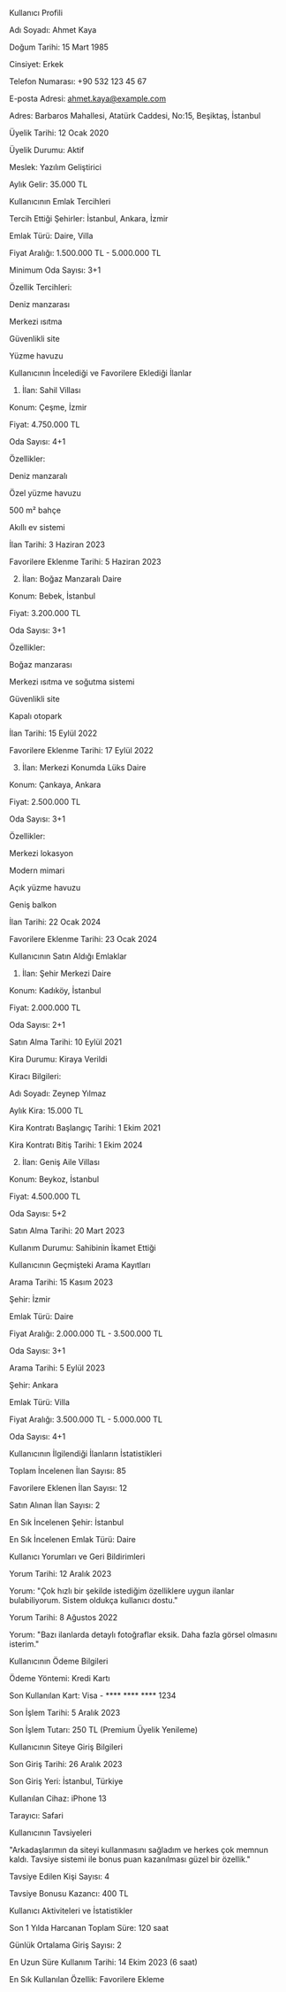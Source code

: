 Kullanıcı Profili

Adı Soyadı: Ahmet Kaya

Doğum Tarihi: 15 Mart 1985

Cinsiyet: Erkek

Telefon Numarası: +90 532 123 45 67

E-posta Adresi: ahmet.kaya@example.com

Adres: Barbaros Mahallesi, Atatürk Caddesi, No:15, Beşiktaş, İstanbul

Üyelik Tarihi: 12 Ocak 2020

Üyelik Durumu: Aktif

Meslek: Yazılım Geliştirici

Aylık Gelir: 35.000 TL

Kullanıcının Emlak Tercihleri

Tercih Ettiği Şehirler: İstanbul, Ankara, İzmir

Emlak Türü: Daire, Villa

Fiyat Aralığı: 1.500.000 TL - 5.000.000 TL

Minimum Oda Sayısı: 3+1

Özellik Tercihleri:

Deniz manzarası

Merkezi ısıtma

Güvenlikli site

Yüzme havuzu

Kullanıcının İncelediği ve Favorilere Eklediği İlanlar

1. İlan: Sahil Villası

Konum: Çeşme, İzmir

Fiyat: 4.750.000 TL

Oda Sayısı: 4+1

Özellikler:

Deniz manzaralı

Özel yüzme havuzu

500 m² bahçe

Akıllı ev sistemi

İlan Tarihi: 3 Haziran 2023

Favorilere Eklenme Tarihi: 5 Haziran 2023

2. İlan: Boğaz Manzaralı Daire

Konum: Bebek, İstanbul

Fiyat: 3.200.000 TL

Oda Sayısı: 3+1

Özellikler:

Boğaz manzarası

Merkezi ısıtma ve soğutma sistemi

Güvenlikli site

Kapalı otopark

İlan Tarihi: 15 Eylül 2022

Favorilere Eklenme Tarihi: 17 Eylül 2022

3. İlan: Merkezi Konumda Lüks Daire

Konum: Çankaya, Ankara

Fiyat: 2.500.000 TL

Oda Sayısı: 3+1

Özellikler:

Merkezi lokasyon

Modern mimari

Açık yüzme havuzu

Geniş balkon

İlan Tarihi: 22 Ocak 2024

Favorilere Eklenme Tarihi: 23 Ocak 2024

Kullanıcının Satın Aldığı Emlaklar

1. İlan: Şehir Merkezi Daire

Konum: Kadıköy, İstanbul

Fiyat: 2.000.000 TL

Oda Sayısı: 2+1

Satın Alma Tarihi: 10 Eylül 2021

Kira Durumu: Kiraya Verildi

Kiracı Bilgileri:

Adı Soyadı: Zeynep Yılmaz

Aylık Kira: 15.000 TL

Kira Kontratı Başlangıç Tarihi: 1 Ekim 2021

Kira Kontratı Bitiş Tarihi: 1 Ekim 2024

2. İlan: Geniş Aile Villası

Konum: Beykoz, İstanbul

Fiyat: 4.500.000 TL

Oda Sayısı: 5+2

Satın Alma Tarihi: 20 Mart 2023

Kullanım Durumu: Sahibinin İkamet Ettiği

Kullanıcının Geçmişteki Arama Kayıtları

Arama Tarihi: 15 Kasım 2023

Şehir: İzmir

Emlak Türü: Daire

Fiyat Aralığı: 2.000.000 TL - 3.500.000 TL

Oda Sayısı: 3+1

Arama Tarihi: 5 Eylül 2023

Şehir: Ankara

Emlak Türü: Villa

Fiyat Aralığı: 3.500.000 TL - 5.000.000 TL

Oda Sayısı: 4+1

Kullanıcının İlgilendiği İlanların İstatistikleri

Toplam İncelenen İlan Sayısı: 85

Favorilere Eklenen İlan Sayısı: 12

Satın Alınan İlan Sayısı: 2

En Sık İncelenen Şehir: İstanbul

En Sık İncelenen Emlak Türü: Daire

Kullanıcı Yorumları ve Geri Bildirimleri

Yorum Tarihi: 12 Aralık 2023

Yorum: "Çok hızlı bir şekilde istediğim özelliklere uygun ilanlar bulabiliyorum. Sistem oldukça kullanıcı dostu."

Yorum Tarihi: 8 Ağustos 2022

Yorum: "Bazı ilanlarda detaylı fotoğraflar eksik. Daha fazla görsel olmasını isterim."

Kullanıcının Ödeme Bilgileri

Ödeme Yöntemi: Kredi Kartı

Son Kullanılan Kart: Visa - **** **** **** 1234

Son İşlem Tarihi: 5 Aralık 2023

Son İşlem Tutarı: 250 TL (Premium Üyelik Yenileme)

Kullanıcının Siteye Giriş Bilgileri

Son Giriş Tarihi: 26 Aralık 2023

Son Giriş Yeri: İstanbul, Türkiye

Kullanılan Cihaz: iPhone 13

Tarayıcı: Safari

Kullanıcının Tavsiyeleri

"Arkadaşlarımın da siteyi kullanmasını sağladım ve herkes çok memnun kaldı. Tavsiye sistemi ile bonus puan kazanılması güzel bir özellik."

Tavsiye Edilen Kişi Sayısı: 4

Tavsiye Bonusu Kazancı: 400 TL

Kullanıcı Aktiviteleri ve İstatistikler

Son 1 Yılda Harcanan Toplam Süre: 120 saat

Günlük Ortalama Giriş Sayısı: 2

En Uzun Süre Kullanım Tarihi: 14 Ekim 2023 (6 saat)

En Sık Kullanılan Özellik: Favorilere Ekleme
